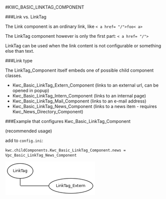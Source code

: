 #KWC_BASIC_LINKTAG_COMPONENT

###Link vs. LinkTag

The Link component is an ordinary link, like `< a href= "/">foo< a>`

The LinkTag component however is only the first part: `< a href= "/">`

LinkTag can be used when the link content is not configurable or something else than text.

###Link type

The LinkTag_Component itself embeds one of possible child component classes.

* Kwc_Basic_LinkTag_Extern_Component (links to an external url, can be opened in popup)
* Kwc_Basic_LinkTag_Intern_Component (links to an internal page)
* Kwc_Basic_LinkTag_Mail_Component (links to an e-mail address)
* Kwc_Basic_LinkTag_News_Component (links to a news item - requires Kwc_News_Directory_Component)

###Example that configures Kwc_Basic_LinkTag_Component

(recommended usage)

add to `config.ini`:

    kwc.childComponents.Kwc_Basic_LinkTag_Component.news = Vpc_Basic_LinkTag_News_Component
    
![Screenshot](../img/linktag-graph.png)

